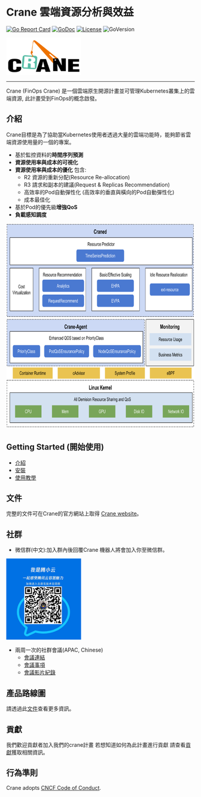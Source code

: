 # Crane 雲端資源分析與效益

[![Go Report Card](https://goreportcard.com/badge/github.com/gocrane/crane)](https://goreportcard.com/report/github.com/gocrane/crane)
[![GoDoc](https://godoc.org/github.com/gocrane/crane?status.svg)](https://godoc.org/github.com/gocrane/crane)
[![License](https://img.shields.io/github/license/gocrane/crane)](https://www.apache.org/licenses/LICENSE-2.0.html)
![GoVersion](https://img.shields.io/github/go-mod/go-version/gocrane/crane)

<img alt="Crane logo" height="100" src="docs/images/crane.svg" title="Crane" width="200"/>

---

Crane (FinOps Crane) 是一個雲端原生開源計畫並可管理Kubernetes叢集上的雲端資源, 此計畫受到FinOps的概念啟發。

## 介紹

Crane目標是為了協助當Kubernetes使用者透過大量的雲端功能時，能夠節省雲端資源使用量的一個的專案。

- 基於監控資料的**時間序列預測**
- **資源使用率與成本的可視化**
- **資源使用率與成本的優化** 包含:
  - R2 資源的重新分配(Resource Re-allocation)
  - R3 請求和副本的建議(Request & Replicas Recommendation)
  - 高效率的Pod自動彈性化 (高效率的垂直與橫向的Pod自動彈性化)
  - 成本最佳化
- 基於Pod的優先級**增強QoS**
- **負載感知調度**

<img alt="Crane Overview" height="550" src="docs/images/crane-overview.png" width="800"/>

## Getting Started (開始使用)

- [介紹](https://docs.gocrane.io)
- [安裝](https://docs.gocrane.io/dev/installation/)
- [使用教學](https://docs.gocrane.io/dev/tutorials/using-effective-hpa-to-scaling-with-effectiveness/)

## 文件

完整的文件可在Crane的官方網站上取得 [Crane website](https://docs.gocrane.io)。

## 社群

- 微信群(中文):加入群內後回覆Crane 機器人將會加入你至微信群。

<img alt="Wechat" src="docs/images/wechat.jpeg" title="Wechat" width="200"/>

- 兩周一次的社群會議(APAC, Chinese)
  - [會議連結](https://meeting.tencent.com/dm/SjY20wCJHy5F)
  - [會議事項](https://doc.weixin.qq.com/doc/w3_AHMAlwa_AFU7PT58rVhTFKXV0maR6?scode=AJEAIQdfAAo0gvbrCIAHMAlwa_AFU)
  - [會議影片紀錄](https://www.wolai.com/33xC4HB1JXCCH1x8umfioS)

## 產品路線圖

請透過此[文件](./docs/roadmaps/roadmap-1h-2022.md)查看更多資訊。

## 貢獻

我們歡迎貢獻者加入我們的crane計畫 若想知道如何為此計畫進行貢獻 請查看[貢獻](./CONTRIBUTING.md)獲取相關資訊。

## 行為準則

Crane adopts [CNCF Code of Conduct](https://github.com/cncf/foundation/blob/master/code-of-conduct.md).
